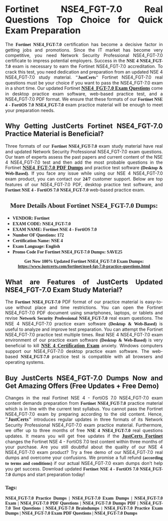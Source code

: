 <h1 style="text-align: justify;"><strong>Fortinet NSE4_FGT-7.0 Real Questions Top Choice for Quick Exam Preparation</strong></h1>

<p style="text-align: justify;">The <span style="font-family:Georgia,serif;"><strong>Fortinet NSE4_FGT-7.0</strong></span> certification has become a decisive factor in getting jobs and promotions. Since the IT market has become very competitive, you need Network Security Professional NSE4_FGT-7.0 certificate to impress potential employers. Success in the <span style="font-family:Georgia,serif;"><strong>NSE 4 NSE4_FGT-7.0</strong></span> exam is necessary to earn the Fortinet NSE4_FGT-7.0 accreditation. To crack this test, you need dedication and preparation from an updated NSE 4 NSE4_FGT-7.0 study material. <span style="font-size:14px;"><span style="font-family:Georgia,serif;"><strong>"JustCerts"</strong></span></span> Fortinet NSE4_FGT-7.0 real questions must be your choice if you want to pass the NSE4_FGT-7.0 exam in a short time. Our updated Fortinet <a href="https://www.justcerts.com/fortinet/nse4-fgt-7.0-practice-questions.html"><span style="font-size:16px;"><span style="font-family:Georgia,serif;"><strong>NSE4_FGT-7.0 Exam Questions</strong></span></span></a> come in desktop practice exam software, web-based practice test, and a NSE4_FGT-7.0 PDF format. We ensure that these formats of our <span style="font-family:Georgia,serif;"><strong>Fortinet NSE 4 - FortiOS 7.0 NSE4_FGT-7.0</strong></span> exam practice material will be enough to meet your preparation needs.</p>

<h2 style="text-align: justify;"><strong>Why Getting JustCerts Fortinet NSE4_FGT-7.0 Practice Material is Beneficial?</strong></h2>

<p style="text-align: justify;">Three formats of our <span style="font-family:Georgia,serif;"><strong>Fortinet NSE4_FGT-7.0</strong></span> exam study material have real and updated Network Security Professional NSE4_FGT-7.0 exam questions. Our team of experts assess the past papers and current content of the NSE 4 NSE4_FGT-7.0 test and then add the most probable questions in the Fortinet <a href="https://www.justcerts.com/fortinet/nse4-fgt-7.0-practice-questions.html"><span style="font-size:16px;"><span style="font-family:Georgia,serif;"><strong>NSE4_FGT-7.0 PDF Dumps</strong></span></span></a> and practice test software <span style="font-family:Georgia,serif;"><strong>(Desktop & Web-Based)</strong></span>. If you face any issue while using our NSE 4 NSE4_FGT-7.0 exam product, you can contact our <span style="font-family:Georgia,serif;"><strong>24/7</strong></span> customer support. Below are top features of our NSE4_FGT-7.0 PDF, desktop practice test software, and <span style="font-family:Georgia,serif;"><strong>Fortinet NSE 4 - FortiOS 7.0 NSE4_FGT-7.0</strong></span> web-based practice exam.</p>

<h2 style="text-align: center;"><strong><span style="font-family:Georgia,serif;">More Details About Fortinet NSE4_FGT-7.0 Dumps:</span></strong></h2>

<ul>
	<li style="text-align: justify;"><span style="font-size:14px;"><span style="font-family:Georgia,serif;"><strong>VENDOR: Fortinet</strong></span></span></li>
	<li style="text-align: justify;"><span style="font-size:14px;"><span style="font-family:Georgia,serif;"><strong>EXAM CODE: NSE4_FGT-7.0</strong></span></span></li>
	<li style="text-align: justify;"><span style="font-size:14px;"><span style="font-family:Georgia,serif;"><strong>EXAM NAME: Fortinet NSE 4 - FortiOS 7.0</strong></span></span></li>
	<li style="text-align: justify;"><span style="font-size:14px;"><span style="font-family:Georgia,serif;"><strong>Number OF Questions: 172</strong></span></span></li>
	<li style="text-align: justify;"><span style="font-size:14px;"><span style="font-family:Georgia,serif;"><strong>Certification Name: NSE 4</strong></span></span></li>
	<li style="text-align: justify;"><span style="font-size:14px;"><span style="font-family:Georgia,serif;"><strong>Exam Language: English</strong></span></span></li>
	<li style="text-align: justify;"><span style="font-size:14px;"><span style="font-family:Georgia,serif;"><strong>Promo Code For Fortinet NSE4_FGT-7.0 Dumps: SAVE25</strong></span></span></li>
</ul>

<p style="text-align: center;"><strong><span style="font-family:Georgia,serif;"><span style="font-size:14px;">Get Now 100% Updated Fortinet NSE4_FGT-7.0 Exam Dumps:</span> <a href="https://www.justcerts.com/fortinet/nse4-fgt-7.0-practice-questions.html">https://www.justcerts.com/fortinet/nse4-fgt-7.0-practice-questions.html</a></span></strong></p>

<h2 style="text-align: justify;"><strong>What are Features of JustCerts Updated NSE4_FGT-7.0 Exam Study Material?</strong></h2>

<p style="text-align: justify;">The <span style="font-family:Georgia,serif;"><strong>Fortinet NSE4_FGT-7.0</strong></span> PDF format of our practice material is easy-to-use without place and time restrictions. You can open the Fortinet NSE4_FGT-7.0 PDF document using smartphones, laptops, or tablets and revise <span style="font-family:Georgia,serif;"><strong>Network Security Professional NSE4_FGT-7.0</strong></span> real exam questions. The NSE 4 NSE4_FGT-7.0 practice exam software <span style="font-family:Georgia,serif;"><strong>(Desktop & Web-Based)</strong></span> is useful to analyze and improve test preparation. You can attempt the Fortinet NSE4_FGT-7.0 practice test multiple times. Real NSE 4 NSE4_FGT-7.0 exam environment of our practice exam software <span style="font-family:Georgia,serif;"><strong>(Desktop & Web-Based)</strong></span> is very beneficial to kill <a href="https://www.justcerts.com/fortinet/nse-4-certification-exams.html"><span style="font-size:16px;"><span style="font-family:Georgia,serif;"><strong>NSE 4 Certification Exam</strong></span></span></a> anxiety. Windows computers support our NSE4_FGT-7.0 desktop practice exam software. The web-based <span style="font-family:Georgia,serif;"><strong>NSE4_FGT-7.0 </strong></span> practice test is compatible with all browsers and operating systems.</p>

<h2 style="text-align: justify;"><strong>Buy JustCerts NSE4_FGT-7.0 Dumps Now and Get Amazing Offers (Free Updates + Free Demo)</strong></h2>

<p style="text-align: justify;">Changes in the real Fortinet NSE 4 - FortiOS 7.0 NSE4_FGT-7.0 exam content demands preparation from <span style="font-family:Georgia,serif;"><strong>Fortinet NSE4_FGT-7.0</strong></span> practice material which is in line with the current test syllabus. You cannot pass the Fortinet NSE4_FGT-7.0 exam by preparing according to the old content. Hence, <span style="font-size:16px;"><span style="font-family:Georgia,serif;"><strong>"JustCerts"</strong></span></span> introduces regular updates in three formats of its Network Security Professional NSE4_FGT-7.0 exam practice material. Furthermore, we offer up to three months of free <span style="font-family:Georgia,serif;"><strong>NSE 4 NSE4_FGT-7.0 </strong></span>real questions updates. It means you will get free updates if the <a href="https://www.justcerts.com/fortinet-certification-exams.html"><span style="font-size:16px;"><span style="font-family:Georgia,serif;"><strong>JustCerts Fortinet</strong></span></span></a> changes the Fortinet NSE 4 - FortiOS 7.0 test content within three months of your purchase. Are you still doubtful about the quality of our NSE 4 NSE4_FGT-7.0 exam product? Try a free demo of our NSE4_FGT-7.0 real dumps and overcome your confusions. We promise a full refund <span style="font-family:Georgia,serif;"><strong>(according to terms and conditions)</strong></span> if our actual NSE4_FGT-7.0 exam dumps don't help you get success. Download updated <span style="font-family:Georgia,serif;"><strong>Fortinet NSE 4 - FortiOS 7.0 NSE4_FGT-7.0</strong></span> dumps and start preparation today!</p>

<h3 style="text-align: justify;"><span style="font-family:Georgia,serif;"><strong>Tags:</strong></span></h3>

<p style="text-align: justify;"><span style="font-family:Georgia,serif;"><strong>NSE4_FGT-7.0 Practice Dumps | NSE4_FGT-7.0 Exam Dumps | NSE4_FGT-7.0 Exam | NSE4_FGT-7.0 PDF Questions | NSE4_FGT-7.0 Dumps PDF | NSE4_FGT-7.0 Test Questions | NSE4_FGT-7.0 Braindumps | NSE4_FGT-7.0 Practice Exam Dumps | NSE4_FGT-7.0 Exam PDF Questions | NSE4_FGT-7.0 Dumps</strong></span></p>
